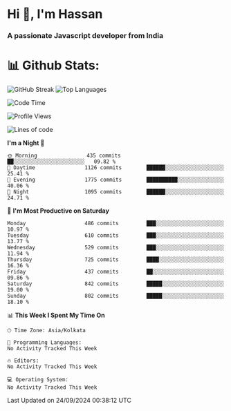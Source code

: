 # Hi 👋, I'm Hassan
### A passionate Javascript developer from India


# 📊 Github Stats:
![GitHub Streak](https://github-readme-streak-stats.herokuapp.com/?user=codeblooded47&theme=dracula&hide_border=false)
![Top Languages](https://github-readme-stats.vercel.app/api/top-langs/?username=codeblooded47&layout=compact&theme=dracula)



<!--START_SECTION:waka-->
![Code Time](http://img.shields.io/badge/Code%20Time-820%20hrs%2030%20mins-blue)

![Profile Views](http://img.shields.io/badge/Profile%20Views-0-blue)

![Lines of code](https://img.shields.io/badge/From%20Hello%20World%20I%27ve%20Written-23.5%20million%20lines%20of%20code-blue)

**I'm a Night 🦉** 

```text
🌞 Morning                435 commits         ██░░░░░░░░░░░░░░░░░░░░░░░   09.82 % 
🌆 Daytime                1126 commits        ██████░░░░░░░░░░░░░░░░░░░   25.41 % 
🌃 Evening                1775 commits        ██████████░░░░░░░░░░░░░░░   40.06 % 
🌙 Night                  1095 commits        ██████░░░░░░░░░░░░░░░░░░░   24.71 % 
```
📅 **I'm Most Productive on Saturday** 

```text
Monday                   486 commits         ███░░░░░░░░░░░░░░░░░░░░░░   10.97 % 
Tuesday                  610 commits         ███░░░░░░░░░░░░░░░░░░░░░░   13.77 % 
Wednesday                529 commits         ███░░░░░░░░░░░░░░░░░░░░░░   11.94 % 
Thursday                 725 commits         ████░░░░░░░░░░░░░░░░░░░░░   16.36 % 
Friday                   437 commits         ██░░░░░░░░░░░░░░░░░░░░░░░   09.86 % 
Saturday                 842 commits         █████░░░░░░░░░░░░░░░░░░░░   19.00 % 
Sunday                   802 commits         █████░░░░░░░░░░░░░░░░░░░░   18.10 % 
```


📊 **This Week I Spent My Time On** 

```text
🕑︎ Time Zone: Asia/Kolkata

💬 Programming Languages: 
No Activity Tracked This Week

🔥 Editors: 
No Activity Tracked This Week

💻 Operating System: 
No Activity Tracked This Week
```


 Last Updated on 24/09/2024 00:38:12 UTC
<!--END_SECTION:waka-->

